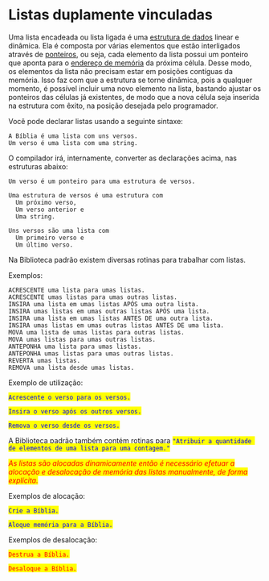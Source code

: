 # Listas duplamente vinculadas

Uma lista encadeada ou lista ligada é uma [estrutura de dados](https://pt.wikipedia.org/wiki/Estrutura\_de\_dados) linear e dinâmica. Ela é composta por várias elementos que estão interligados através de [ponteiros](https://pt.wikipedia.org/wiki/Ponteiro\_\(programa%C3%A7%C3%A3o\)), ou seja, cada elemento da lista possui um ponteiro que aponta para o [endereço de memória](https://pt.wikipedia.org/wiki/Endere%C3%A7o\_\(mem%C3%B3ria\)) da próxima célula. Desse modo, os elementos da lista não precisam estar em posições contíguas da memória. Isso faz com que a estrutura se torne dinâmica, pois a qualquer momento, é possível incluir uma novo elemento na lista, bastando ajustar os ponteiros das células já existentes, de modo que a nova célula seja inserida na estrutura com êxito, na posição desejada pelo programador.

Você pode declarar listas usando a seguinte sintaxe:

```
A Bíblia é uma lista com uns versos.
Um verso é uma lista com uma string.
```

O compilador irá, internamente, converter as declarações acima, nas estruturas abaixo:

```
Um verso é um ponteiro para uma estrutura de versos.

Uma estrutura de versos é uma estrutura com
  Um próximo verso,
  Um verso anterior e 
  Uma string.
  
Uns versos são uma lista com
  Um primeiro verso e
  Um último verso.
```

Na Biblioteca padrão existem diversas rotinas para trabalhar com listas.&#x20;

Exemplos:

```
ACRESCENTE uma lista para umas listas. 
ACRESCENTE umas listas para umas outras listas. 
INSIRA uma lista em umas listas APÓS uma outra lista. 
INSIRA umas listas em umas outras listas APÓS uma lista.
INSIRA uma lista em umas listas ANTES DE uma outra lista. 
INSIRA umas listas em umas outras listas ANTES DE uma lista. 
MOVA uma lista de umas listas para outras listas. 
MOVA umas listas para umas outras listas. 
ANTEPONHA uma lista para umas listas. 
ANTEPONHA umas listas para umas outras listas. 
REVERTA umas listas.
REMOVA uma lista desde umas listas. 
```

Exemplo de utilização:

&#x20;<mark style="color:blue;">`Acrescente o verso para os versos.`</mark>

<mark style="color:blue;">`Insira o verso após os outros versos.`</mark>

&#x20;<mark style="color:blue;">`Remova o verso desde os versos.`</mark>

A Biblioteca padrão também contém rotinas para <mark style="color:blue;">`"Atribuir a quantidade de elementos de uma lista para uma contagem."`</mark>

_<mark style="color:red;">As listas são alocadas dinamicamente então é necessário efetuar a alocação e desalocação de memória das listas manualmente, de forma explícita.</mark>_

Exemplos de alocação:

<mark style="color:blue;">`Crie a Bíblia.`</mark>

<mark style="color:blue;">`Aloque memória para a Bíblia.`</mark>

Exemplos de desalocação:

<mark style="color:red;">`Destrua a Bíblia.`</mark>

<mark style="color:red;">`Desaloque a Bíblia.`</mark>
